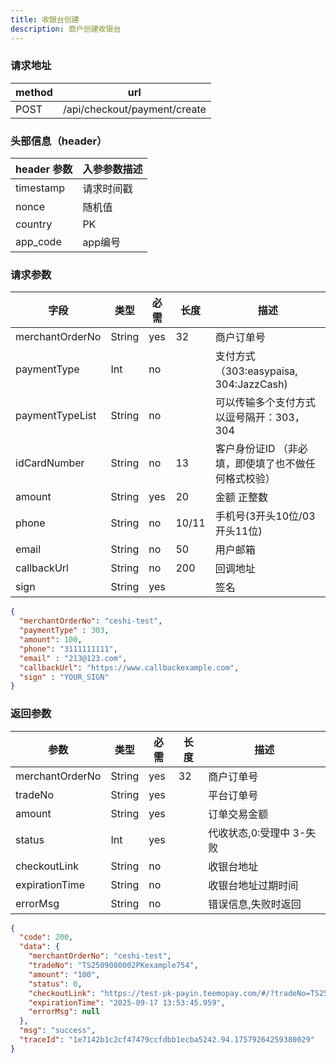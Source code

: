 ```yaml
---
title: 收银台创建
description: 商户创建收银台
---
```


### 请求地址

| method | url                          |
| ------ |------------------------------|
| POST   | /api/checkout/payment/create |

### 头部信息（header）

| header 参数   | 入参参数描述  |
|-------------|---------|
| timestamp   | 请求时间戳   |
| nonce       | 随机值     |
| country     | PK  |
| app_code    | app编号   |

### 请求参数

| 字段              | 类型     | 必需  | 长度    | 描述                                 |
|-----------------|--------|-----|-------|------------------------------------|
| merchantOrderNo | String | yes | 32    | 商户订单号                              |
| paymentType     | Int    | no  |      | 支付方式 （303:easypaisa, 304:JazzCash) |
| paymentTypeList     | String | no  |      | 可以传输多个支付方式以逗号隔开：303，304            |
| idCardNumber    | String | no  | 13    | 客户身份证ID （非必填，即使填了也不做任何格式校验）        |
| amount          | String | yes | 20    | 金额 正整数                             |
| phone           | String | no  | 10/11 | 手机号(3开头10位/03开头11位)                |
| email           | String | no  | 50    | 用户邮箱                               |
| callbackUrl     | String | no  | 200   | 回调地址                               |
| sign            | String | yes |       | 签名                                 |

```json title=请求示例
{
  "merchantOrderNo": "ceshi-test",
  "paymentType" : 303,
  "amount": 100,
  "phone": "3111111111",
  "email" : "213@123.com",
  "callbackUrl": "https://www.callbackexample.com",
  "sign" : "YOUR_SIGN"
}
```

### 返回参数

| 参数              | 类型     | 必需  | 长度 | 描述                                                      |
|-----------------|--------|-----| ---- |---------------------------------------------------------|
| merchantOrderNo | String | yes | 32   | 商户订单号                                                   |
| tradeNo         | String | yes |      | 平台订单号                                                   |
| amount          | String | yes |      | 订单交易金额                                                  |
| status          | Int    | yes |      | 代收状态,0:受理中 3-失败                                         |
| checkoutLink    | String | no  |      | 收银台地址                                                   |
| expirationTime  | String | no  |      | 收银台地址过期时间                                               |
| errorMsg        | String | no  |      | 错误信息,失败时返回                                              |

```json title=返回示例
{
  "code": 200,
  "data": {
    "merchantOrderNo": "ceshi-test",
    "tradeNo": "TS2509080002PKexample754",
    "amount": "100",
    "status": 0,
    "checkoutLink": "https://test-pk-payin.teemopay.com/#/?tradeNo=TS2509080002PKexample754",
    "expirationTime": "2025-09-17 13:53:45.959",
    "errorMsg": null
  },
  "msg": "success",
  "traceId": "1e7142b1c2cf47479ccfdbb1ecba5242.94.17579264259380029"
}
```